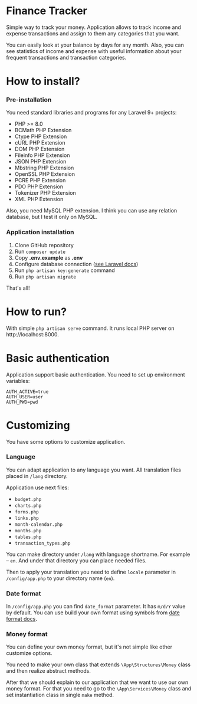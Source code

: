 # Finance Tracker

Simple way to track your money. Application allows to
track income and expense transactions and assign to
them any categories that you want.

You can easily look at your balance by days for any
month. Also, you can see statistics of income and
expense with useful information about your
frequent transactions and transaction categories.

# How to install?

### Pre-installation

You need standard libraries and programs for
any Laravel 9+ projects:

* PHP >= 8.0
* BCMath PHP Extension
* Ctype PHP Extension
* cURL PHP Extension
* DOM PHP Extension
* Fileinfo PHP Extension
* JSON PHP Extension
* Mbstring PHP Extension
* OpenSSL PHP Extension
* PCRE PHP Extension
* PDO PHP Extension
* Tokenizer PHP Extension
* XML PHP Extension

Also, you need MySQL PHP extension. I think you can
use any relation database, but I test it only on MySQL.

### Application installation

1. Clone GitHub repository
2. Run `composer update`
3. Copy **.env.example** as **.env**
4. Configure database connection ([see Laravel docs](https://laravel.com/docs/9.x/database#configuration))
5. Run `php artisan key:generate` command
6. Run `php artisan migrate`

That's all!

# How to run?

With simple `php artisan serve` command. It runs
local PHP server on http://localhost:8000.

# Basic authentication

Application support basic authentication. You need
to set up environment variables:

```dotenv
AUTH_ACTIVE=true
AUTH_USER=user
AUTH_PWD=pwd
```

# Customizing

You have some options to customize application.

### Language

You can adapt application to any language you want.
All translation files placed in `/lang` directory.

Application use next files:

* `budget.php`
* `charts.php`
* `forms.php`
* `links.php`
* `month-calendar.php`
* `months.php`
* `tables.php`
* `transaction_types.php`

You can make directory under `/lang` with
language shortname. For example – `en`. And under that
directory you can place needed files.

Then to apply your translation you need to define
`locale` parameter in `/config/app.php` to
your directory name (`en`).

### Date format

In `/config/app.php` you can find `date_format`
parameter. It has `m/d/Y` value by default. You can
use build your own format using symbols from
[date format docs](https://www.php.net/manual/ru/datetime.format.php#refsect1-datetime.format-parameters).

### Money format

You can define your own money format, but it's not
simple like other customize options.

You need to make your own class that
extends `\App\Structures\Money` class and then realize
abstract methods.

After that we should explain to our application
that we want to use our own money format. For that you
need to go to the `\App\Services\Money` class and
set instantiation class in single `make` method.
